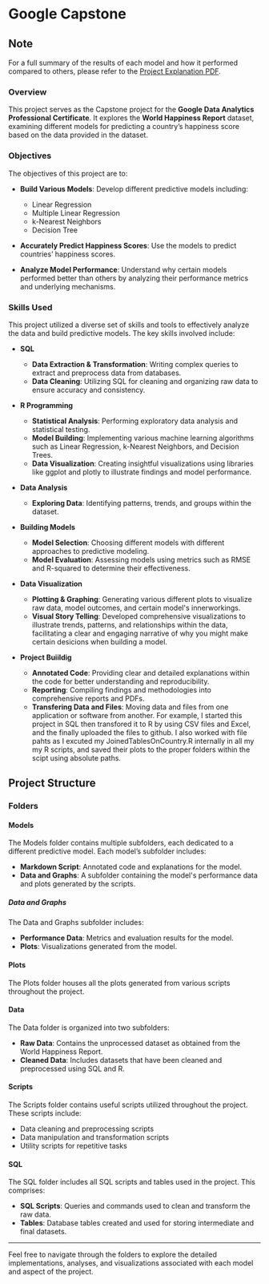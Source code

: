 # Google Capstone

## Note

For a full summary of the results of each model and how it performed compared to others, please refer to the [Project Explanation PDF](Project_Explanation.pdf).

### Overview

This project serves as the Capstone project for the **Google Data Analytics Professional Certificate**. It explores the **World Happiness Report** dataset, examining different models for predicting a country’s happiness score based on the data provided in the dataset.

### Objectives

The objectives of this project are to:

- **Build Various Models**: Develop different predictive models including:
  - Linear Regression
  - Multiple Linear Regression
  - k-Nearest Neighbors
  - Decision Tree

- **Accurately Predict Happiness Scores**: Use the models to predict countries’ happiness scores.

- **Analyze Model Performance**: Understand why certain models performed better than others by analyzing their performance metrics and underlying mechanisms.

### Skills Used

This project utilized a diverse set of skills and tools to effectively analyze the data and build predictive models. The key skills involved include:

- **SQL**
  - **Data Extraction & Transformation**: Writing complex queries to extract and preprocess data from databases.
  - **Data Cleaning**: Utilizing SQL for cleaning and organizing raw data to ensure accuracy and consistency.

- **R Programming**
  - **Statistical Analysis**: Performing exploratory data analysis and statistical testing.
  - **Model Building**: Implementing various machine learning algorithms such as Linear Regression, k-Nearest Neighbors, and Decision Trees.
  - **Data Visualization**: Creating insightful visualizations using libraries like ggplot and plotly to illustrate findings and model performance.

- **Data Analysis**
  - **Exploring Data**: Identifying patterns, trends, and groups within the dataset.
    
- **Building Models**
  - **Model Selection**: Choosing different models with different approaches to predictive modeling.
  - **Model Evaluation**: Assessing models using metrics such as RMSE and R-squared to determine their effectiveness.

- **Data Visualization**
  - **Plotting & Graphing**: Generating various different plots to visualize raw data, model outcomes, and certain model's innerworkings.
  - **Visual Story Telling**: Developed comprehensive visualizations to illustrate trends, patterns, and relationships within the data, facilitating a clear and engaging narrative of why you might make certain desicions when building a model.
   
- **Project Buiildig**
  - **Annotated Code**: Providing clear and detailed explanations within the code for better understanding and reproducibility.
  - **Reporting**: Compiling findings and methodologies into comprehensive reports and PDFs.
  - **Transfering Data and Files**: Moving data and files from one application or software from another. For example, I started this project in SQL then transfored it to R by using CSV files and Excel, and the finally uploaded the files to github. I also worked with file pahts as I excuted my JoinedTablesOnCountry.R internally in all my my R scripts, and saved their plots to the proper folders within the scipt using absolute paths.


## Project Structure

### Folders

#### Models

The Models folder contains multiple subfolders, each dedicated to a different predictive model. Each model’s subfolder includes:

- **Markdown Script**: Annotated code and explanations for the model.
- **Data and Graphs**: A subfolder containing the model's performance data and plots generated by the scripts.

##### Data and Graphs

The Data and Graphs subfolder includes:

- **Performance Data**: Metrics and evaluation results for the model.
- **Plots**: Visualizations generated from the model.

#### Plots

The Plots folder houses all the plots generated from various scripts throughout the project. 

#### Data

The Data folder is organized into two subfolders:

- **Raw Data**: Contains the unprocessed dataset as obtained from the World Happiness Report.
- **Cleaned Data**: Includes datasets that have been cleaned and preprocessed using SQL and R.

#### Scripts

The Scripts folder contains useful scripts utilized throughout the project. These scripts include:

- Data cleaning and preprocessing scripts
- Data manipulation and transformation scripts
- Utility scripts for repetitive tasks

#### SQL

The SQL folder includes all SQL scripts and tables used in the project. This comprises:

- **SQL Scripts**: Queries and commands used to clean and transform the raw data.
- **Tables**: Database tables created and used for storing intermediate and final datasets.

---

Feel free to navigate through the folders to explore the detailed implementations, analyses, and visualizations associated with each model and aspect of the project.




